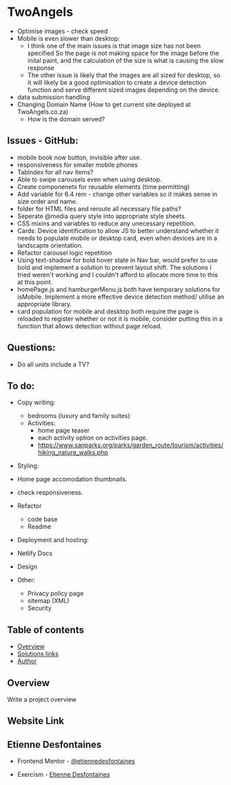 # TwoAngels

- Optimise images - check speed
- Mobile is even slower than desktop:
  - I think one of the main issues is that image size has not been specified
    So the page is not making space for the image before the inital paint,
    and the calculation of the size is what is causing the slow response
  - The other issue is likely that the images are all sized for desktop, so
    it will likely be a good optimisation to create a device detection function and serve different sized images depending on the device.
- data submission handling
- Changing Domain Name (How to get current site deployed at TwoAngels.co.za)
  - How is the domain served?

## Issues - GitHub:

- mobile book now button, invisible after use.
- responsiveness for smaller mobile phones
- TabIndex for all nav items?
- Able to swipe carousels even when using desktop.
- Create componenets for reusable elements (time permitting)
- Add variable for 6.4 rem - change other variables so it makes sense in size order and name.
- folder for HTML files and reroute all necessary file paths?
- Seperate @media query style into appropriate style sheets.
- CSS mixins and variables to reduce any unecessary repetition.
- Cards: Device identification to allow JS to better understand whether it needs to populate mobile or desktop card, even when devices are in a landscapte orientation.
- Refactor carousel logic repetition
- Using text-shadow for bold hover state in Nav bar, would prefer to use bold and implement a solution to prevent layout shift. The solutions I tried weren't working and I couldn't afford to allocate more time to this at this point.
- homePage.js and hamburgerMenu.js both have temporary solutions for isMobile. Implement a more effective device detection method/ utilise an appropriate library.
- card population for mobile and desktop both require the page is reloaded to register whether or not it is mobile, consider putting this in a function that allows detection without page reload.

## Questions:

- Do all units include a TV?

## To do:

- Copy writing:

  - bedrooms (luxury and family suites)
  - Activities:
    - home page teaser
    - each activity option on activities page.
    - https://www.sanparks.org/parks/garden_route/tourism/activities/hiking_nature_walks.php

- Styling:
- Home page accomodation thumbnails.
- check responsiveness.

- Refactor

  - code base
  - Readme

- Deployment and hosting:
- Netlify Docs
- Design

- Other:
  - Privacy policy page
  - sitemap (XML)
  - Security

## Table of contents

- [Overview](#overview)
- [Solutions links](#links)
- [Author](#etienne-desfontaines)

## Overview

Write a project overview

## Website Link

## Etienne Desfontaines

- Frontend Mentor - [@etiennedesfontaines](https://www.frontendmentor.io/profile/etiennedesfontaines)

- Exercism - [Etienne Desfontaines](https://exercism.io/profiles/etiennedesfontaines)
